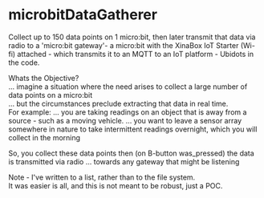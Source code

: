 # microbitDataGatherer
Collect up to 150 data points on 1 micro:bit, then later transmit that data via radio to a 'micro:bit gateway'- a micro:bit with the XinaBox IoT Starter (Wi-fi) attached - which transmits it to an MQTT to an IoT platform - Ubidots in the code.

Whats the Objective?</br>
... imagine a situation where the need arises to collect a large number of data points on a micro:bit</br>
... but the circumstances preclude extracting that data in real time.</br>
For example:
... you are taking readings on an object that is away from a source - such as a moving vehicle.
... you want to leave a sensor array somewhere in nature to take intermittent readings overnight, which you will collect in the morning

So, you collect these data points then (on B-button was_pressed) the data is transmitted via radio
... towards any gateway that might be listening

Note - I've written to a list, rather than to the file system.  
It was easier is all, and this is not meant to be robust, just a POC.
